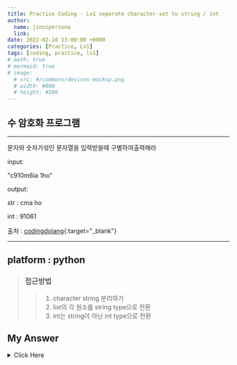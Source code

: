 ```yaml
---
title: Practice Coding - Lv1 seperate character-set to string / int
author:
  name: jinozpersona
  link: 
date: 2022-02-10 13:00:00 +0900
categories: [Practice, Lv1]
tags: [coding, practice, lv1]
# math: true
# mermaid: true
# image:
  # src: #/commons/devices-mockup.png
  # width: #800
  # height: #500
---
```


수 암호화 프로그램
-------------

***

문자와 숫자가섞인 문자열을 입력받을때 구별하여출력해라

input:

"c910m6ia 1ho"

output:

str : cma ho

int : 91061

출처 : [codingdojang](<https://codingdojang.com/scode/646?answer_mode=hide>){:target="_blank"}

***


## platform : python
> ### 접근방법
>    > 1. character string 분리하기
>    > 2. list의 각 원소를 string type으로 전환
>    > 3. int는 string이 아닌 int type으로 전환


## My Answer
<details><summary>Click Here</summary>


<pre>
<code>
input_charset = "c910m6ia 1ho"
print("input : {}\n type : {}\n\n".format(input_charset, type(input_charset)))

strset = []
intset = []
intset_int = []

for tstr in input_charset:
  if tstr.isdigit():
    intset.append(tstr)
    intset_int.append(int(tstr))
  else:
    strset.append(tstr)

print("str : {}".format(', '.join(strset).replace(', ','')))
print("int : {}".format(', '.join(intset).replace(', ','')))
print("----****----")
print("strset string list : {}".format(strset))
print("intset string list : {}".format(intset))
print("intset int list : {}".format(intset_int))
print("----****----")
conv_intset = int(', '.join(intset).replace(', ',''))
print("convert to int type from intset: {}, converted type: {}".format(conv_intset, type(conv_intset)))

</code>
</pre>

</details>
